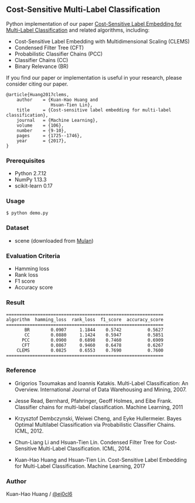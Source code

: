 ## Cost-Sensitive Multi-Label Classification

Python implementation of our paper [Cost-Sensitive Label Embedding for Multi-Label Classification](https://arxiv.org/abs/1603.09048) and related algorithms, including:

- Cost-Sensitive Label Embedding with Multidimensional Scaling (CLEMS)
- Condensed Filter Tree (CFT)
- Probabilistic Classifier Chains (PCC)
- Classifier Chains (CC)
- Binary Relevance (BR)

If you find our paper or implementation is useful in your research, please consider citing our paper.

    @article{Huang2017clems,
        author    = {Kuan-Hao Huang and
                     Hsuan-Tien Lin},
        title     = {Cost-sensitive label embedding for multi-label classification},
        journal   = {Machine Learning},
        volume    = {106},
        number    = {9-10},
        pages     = {1725--1746},
        year      = {2017},
    }

### Prerequisites 
- Python 2.7.12
- NumPy 1.13.3
- scikit-learn 0.17

### Usage 

    $ python demo.py
    
### Dataset

- scene (downloaded from [Mulan](http://mulan.sourceforge.net/datasets-mlc.html))

### Evaluation Criteria

- Hamming loss
- Rank loss
- F1 score
- Accuracy score

### Result

    ============================================================
    algorithm  hamming_loss  rank_loss  f1_score  accuracy_score
    ============================================================
           BR        0.0907     1.1844    0.5742          0.5627
           CC        0.0880     1.1424    0.5947          0.5851
          PCC        0.0900     0.6898    0.7460          0.6909
          CFT        0.0867     0.9460    0.6478          0.6267
        CLEMS        0.0825     0.6553    0.7690          0.7600
    ============================================================

### Reference

- Grigorios Tsoumakas and Ioannis Katakis.
  Multi-Label Classification: An Overview.
  International Journal of Data Warehousing and Mining, 2007.

- Jesse Read, Bernhard, Pfahringer, Geoff Holmes, and Eibe Frank.
  Classifier chains for multi-label classification.
  Machine Learning, 2011

- Krzysztof Dembczynski, Weiwei Cheng, and Eyke Hullermeier.
  Bayes Optimal Multilabel Classification via Probabilistic Classifier Chains.
  ICML, 2012.

- Chun-Liang Li and Hsuan-Tien Lin.
  Condensed Filter Tree for Cost-Sensitive Multi-Label Classification.
  ICML, 2014.

- Kuan-Hao Huang and Hsuan-Tien Lin.
  Cost-Sensitive Label Embedding for Multi-Label Classification.
  Machine Learning, 2017




  






### Author

Kuan-Hao Huang / [@ej0cl6](http://ej0cl6.github.io/)
